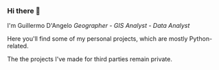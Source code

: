### Hi there 👋

I'm Guillermo D'Angelo
*Geographer - GIS Analyst - Data Analyst*

Here you'll find some of my personal projects, which are mostly Python-related.

The the projects I've made for third parties remain private.


<!--
**guillermodangelo/guillermodangelo** is a ✨ _special_ ✨ repository because its `README.md` (this file) appears on your GitHub profile.

Here are some ideas to get you started:

- 🔭 I’m currently working on ...
- 🌱 I’m currently learning ...
- 👯 I’m looking to collaborate on ...
- 🤔 I’m looking for help with ...
- 💬 Ask me about ...
- 📫 How to reach me: ...
- 😄 Pronouns: ...
- ⚡ Fun fact: ...
-->
